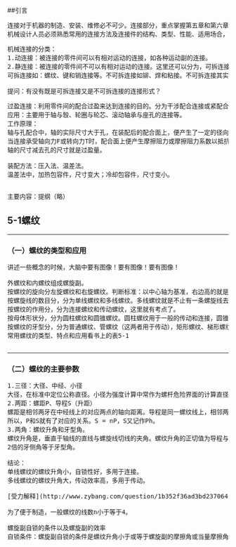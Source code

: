 ##引言
<pre>
连接对于机器的制造、安装、维修必不可少。连接部分，重点掌握第五章和第六章。
机械设计人员必须熟悉常用的连接方法及连接件的结构、类型、性能、适用场合，掌握它们的设计理论或选用方法。
</pre>
<pre>
机械连接的分类：
1.动连接：被连接的零件间可以有相对运动的连接，如各种运动副的连接。
2.静连接：被连接的零件间不可以有相对运动的连接。这里还可以分为，可拆连接和不可拆连接。
可拆连接如：螺纹、键和销连接等。不可拆连接如铆、焊和粘接。不可拆连接其实就是永久连接。

提问：有没有既是可拆连接又是不可拆连接的连接形式？
</pre>
<pre>
过盈连接：利用零件间的配合过盈来达到连接的目的。分为干涉配合连接或紧配合连接。
应用：主要用于轴与彀、轮圈与轮芯、滚动轴承与座孔的连接等。
工作原理：
轴与孔配合中，轴的实际尺寸大于孔，在装配后的配合面上，便产生了一定的径向正压力。
当连接承受轴向力F或转向力T时，配合面上便产生摩擦阻力或摩擦阻力系数以抵抗和传递外载荷。
轴的尺寸减去孔的尺寸就是过盈量。

装配方法：压入法、温差法。
温差法中，加热包容件，尺寸变大；冷却包容件，尺寸变小。

</pre>
<pre>
主要内容：提纲（略）
</pre>
## 5-1螺纹
***
### （一）螺纹的类型和应用
<pre>
讲述一些概念的时候，大脑中要有图像！要有图像！要有图像！

外螺纹和内螺纹组成螺旋副。
按螺纹的旋向分左旋螺纹和右旋螺纹。判断标准：以中心轴为基准，右边高的就是右旋，左边高的就是左旋。
按螺旋线的数目分，分为单线螺纹和多线螺纹。多线螺纹就是不止有一条螺旋线去绕圈圈。
按螺纹的作用分，分为连接螺纹和传动螺纹，这里就有考点了。
按母体形状分，分为圆柱螺纹和圆锥螺纹。圆柱螺纹用于一般的传动和连接，圆锥螺纹主要用于管道连接。
按螺纹的牙型分，分为普通螺纹、管螺纹（这两者用于传动），矩形螺纹、梯形螺纹和锯齿形螺纹。（后三者用于传动）
常用螺纹的类型、特点和应用看书上的表5-1

</pre>
***
### （二）螺纹的主要参数
<pre>
1.三径：大径、中经、小径
大径，在标准中定位公称直径。小径为强度计算中常作为螺杆危险界面的计算直径。
2.两距：螺距P、导程S（升距）
螺距是相邻两牙在中经线上的对应两点的轴向距离。导程是同一螺纹线上，相邻两牙在中经线上对应两点的轴向距离。
所以，P和S就有了对应的关系。S = nP，S又记作Ph。
3.两角：螺纹升角和牙型角。
螺纹升角是，垂直于轴线的直线与螺旋线切线的夹角。螺纹升角的正切值为导程与直径的比值。
2倍的牙侧角等于牙型角。

结论：
单线螺纹的螺纹升角小，自锁性好，多用于连接。
多线螺纹的螺纹升角大，传动效率高，多用于传动。

[受力解释](http://www.zybang.com/question/1b352f36ad3bd237064b526e85a4f72f.html)

为了便于制造，一般螺纹的线数n小于等于4。

螺旋副自锁的条件以及螺旋副的效率
自锁条件：螺旋副自锁的条件是螺纹升角小于或等于螺旋副的摩擦角或当量摩擦角（有个公式）

</pre>
